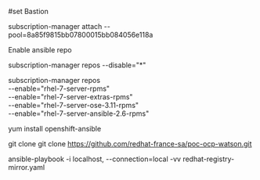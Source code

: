 
#set Bastion 

subscription-manager attach --pool=8a85f9815bb07800015bb084056e118a

Enable ansible repo

subscription-manager repos --disable="*"

subscription-manager repos \
    --enable="rhel-7-server-rpms" \
    --enable="rhel-7-server-extras-rpms" \
    --enable="rhel-7-server-ose-3.11-rpms" \
    --enable="rhel-7-server-ansible-2.6-rpms"

yum install openshift-ansible


git clone git clone https://github.com/redhat-france-sa/poc-ocp-watson.git 

ansible-playbook -i localhost, --connection=local -vv redhat-registry-mirror.yaml
